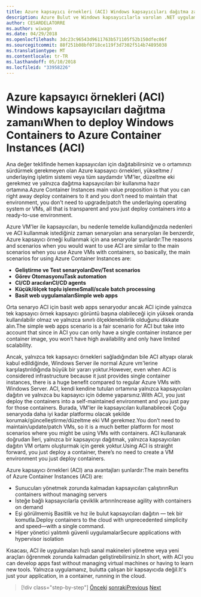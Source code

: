 ```yaml
---
title: Azure kapsayıcı örnekleri (ACI) Windows kapsayıcıları dağıtma zamanı
description: Azure Bulut ve Windows kapsayıcılarla varolan .NET uygulamaları modernize | Azure kapsayıcı örnekleri (ACI) Windows kapsayıcıları dağıtma zamanı
author: CESARDELATORRE
ms.author: wiwagn
ms.date: 04/29/2018
ms.openlocfilehash: 3dc23c96543d9611763b571105f52b150dfec06f
ms.sourcegitcommit: 88f251b08bf0718ce119f3d7302f514b74895038
ms.translationtype: MT
ms.contentlocale: tr-TR
ms.lasthandoff: 05/10/2018
ms.locfileid: "33958226"
---
```

# <a name="when-to-deploy-windows-containers-to-azure-container-instances-aci"></a><span data-ttu-id="4149d-103">Azure kapsayıcı örnekleri (ACI) Windows kapsayıcıları dağıtma zamanı</span><span class="sxs-lookup"><span data-stu-id="4149d-103">When to deploy Windows Containers to Azure Container Instances (ACI)</span></span>

<span data-ttu-id="4149d-104">Ana değer teklifinde hemen kapsayıcıları için dağıtabilirsiniz ve o ortamınızı sürdürmek gerekmeyen olan Azure kapsayıcı örnekleri, yükseltme / underlaying işletim sistemi veya tüm saydamdır VM'ler, düzeltme eki gerekmez ve yalnızca dağıtma kapsayıcıları bir kullanıma hazır ortamına.</span><span class="sxs-lookup"><span data-stu-id="4149d-104">Azure Container Instances main value proposition is that you can right away deploy containers to it and you don’t need to maintain that environment, you don’t need to upgrade/patch the underlaying operating system or VMs, all that is transparent and you just deploy containers into a ready-to-use environment.</span></span>

<span data-ttu-id="4149d-105">Azure VM'ler ile kapsayıcıları, bu nedenle temelde kullandığınızda nedenleri ve ACI kullanmak istediğiniz zaman senaryoları ana senaryoları ile benzerdir, Azure kapsayıcı örneği kullanmak için ana senaryolar şunlardır:</span><span class="sxs-lookup"><span data-stu-id="4149d-105">The reasons and scenarios when you would want to use ACI are similar to the main scenarios when you use Azure VMs with containers, so basically, the main scenarios for using Azure Container Instances are:</span></span>

-   <span data-ttu-id="4149d-106">**Geliştirme ve Test senaryoları**</span><span class="sxs-lookup"><span data-stu-id="4149d-106">**Dev/Test scenarios**</span></span>
-   <span data-ttu-id="4149d-107">**Görev Otomasyonu**</span><span class="sxs-lookup"><span data-stu-id="4149d-107">**Task automation**</span></span>
-   <span data-ttu-id="4149d-108">**CI/CD aracıları**</span><span class="sxs-lookup"><span data-stu-id="4149d-108">**CI/CD agents**</span></span>
-   <span data-ttu-id="4149d-109">**Küçük/ölçek toplu işleme**</span><span class="sxs-lookup"><span data-stu-id="4149d-109">**Small/scale batch processing**</span></span>
-   <span data-ttu-id="4149d-110">**Basit web uygulamaları**</span><span class="sxs-lookup"><span data-stu-id="4149d-110">**Simple web apps**</span></span>

<span data-ttu-id="4149d-111">Orta senaryo ACI için basit web apps senaryodur ancak ACI içinde yalnızca tek kapsayıcı örnek kapsayıcı görüntü başına olabileceği için yüksek oranda kullanılabilir olmaz ve yalnızca sınırlı ölçeklenebilirlik olduğunu dikkate alın.</span><span class="sxs-lookup"><span data-stu-id="4149d-111">The simple web apps scenario is a fair scenario for ACI but take into account that since in ACI you can only have a single container instance per container image, you won’t have high availability and only have limited scalability.</span></span>

<span data-ttu-id="4149d-112">Ancak, yalnızca tek kapsayıcı örnekleri sağladığından bile ACI altyapı olarak kabul edildiğinde, Windows Server ile normal Azure vm'lerine karşılaştırıldığında büyük bir yararı yoktur.</span><span class="sxs-lookup"><span data-stu-id="4149d-112">However, even when ACI is considered infrastructure because it just provides single container instances, there is a huge benefit compared to regular Azure VMs with Windows Server.</span></span> <span data-ttu-id="4149d-113">ACI, kendi kendine tutulan ortamına yalnızca kapsayıcıları dağıtın ve yalnızca bu kapsayıcı için ödeme yaparsınız.</span><span class="sxs-lookup"><span data-stu-id="4149d-113">With ACI, you just deploy the containers into a self-maintained environment and you just pay for those containers.</span></span> <span data-ttu-id="4149d-114">Burada, VM'ler ile kapsayıcıları kullanabilecek Çoğu senaryoda daha iyi kadar platformu olacak şekilde korumak/güncelleştirme/düzeltme eki VM gerekmez.</span><span class="sxs-lookup"><span data-stu-id="4149d-114">You don’t need to maintain/update/patch VMs, so it is a much better platform for most scenarios where you might be using VMs with containers.</span></span> <span data-ttu-id="4149d-115">ACI kullanarak doğrudan İleri, yalnızca bir kapsayıcıyı dağıtmak, yalnızca kapsayıcıları dağıtın VM ortamı oluşturmak için gerek yoktur.</span><span class="sxs-lookup"><span data-stu-id="4149d-115">Using ACI is straight forward, you just deploy a container, there’s no need to create a VM environment you just deploy containers.</span></span>

<span data-ttu-id="4149d-116">Azure kapsayıcı örnekleri (ACI) ana avantajları şunlardır:</span><span class="sxs-lookup"><span data-stu-id="4149d-116">The main benefits of Azure Container Instances (ACI) are:</span></span>

-   <span data-ttu-id="4149d-117">Sunucuları yönetmek zorunda kalmadan kapsayıcıları çalıştırın</span><span class="sxs-lookup"><span data-stu-id="4149d-117">Run containers without managing servers</span></span>
-   <span data-ttu-id="4149d-118">İsteğe bağlı kapsayıcılarla çeviklik artırın</span><span class="sxs-lookup"><span data-stu-id="4149d-118">Increase agility with containers on demand</span></span>
-   <span data-ttu-id="4149d-119">Eşi görülmemiş Basitlik ve hız ile bulut kapsayıcıları dağıtın — tek bir komutla.</span><span class="sxs-lookup"><span data-stu-id="4149d-119">Deploy containers to the cloud with unprecedented simplicity and speed—with a single command.</span></span> 
-   <span data-ttu-id="4149d-120">Hiper yönetici yalıtımlı güvenli uygulamalar</span><span class="sxs-lookup"><span data-stu-id="4149d-120">Secure applications with hypervisor isolation</span></span>

<span data-ttu-id="4149d-121">Kısacası, ACI ile uygulamaları hızlı sanal makineleri yönetme veya yeni araçları öğrenmek zorunda kalmadan geliştirebilirsiniz.</span><span class="sxs-lookup"><span data-stu-id="4149d-121">In short, with ACI you can develop apps fast without managing virtual machines or having to learn new tools.</span></span> <span data-ttu-id="4149d-122">Yalnızca uygulamanız, bulutta çalışan bir kapsayıcıda değil.</span><span class="sxs-lookup"><span data-stu-id="4149d-122">It's just your application, in a container, running in the cloud.</span></span>

>[!div class="step-by-step"]
<span data-ttu-id="4149d-123">[Önceki](when-to-deploy-windows-containers-to-azure-vms-iaas-cloud.md)
[sonraki](when-to-deploy-windows-containers-to-service-fabric.md)</span><span class="sxs-lookup"><span data-stu-id="4149d-123">[Previous](when-to-deploy-windows-containers-to-azure-vms-iaas-cloud.md)
[Next](when-to-deploy-windows-containers-to-service-fabric.md)</span></span>
